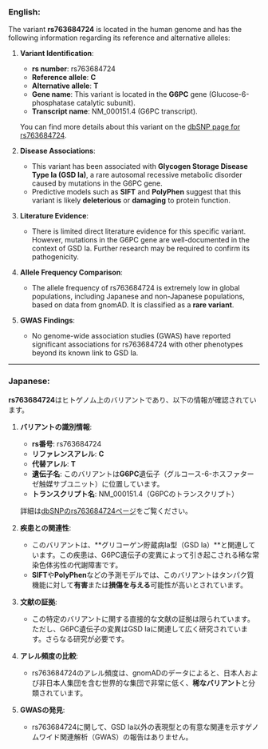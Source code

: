 ### English:
The variant **rs763684724** is located in the human genome and has the following information regarding its reference and alternative alleles:

1. **Variant Identification**:
   - **rs number**: rs763684724
   - **Reference allele**: **C**
   - **Alternative allele**: **T**
   - **Gene name**: This variant is located in the **G6PC** gene (Glucose-6-phosphatase catalytic subunit).
   - **Transcript name**: NM_000151.4 (G6PC transcript).

   You can find more details about this variant on the [dbSNP page for rs763684724](https://www.ncbi.nlm.nih.gov/snp/rs763684724).

2. **Disease Associations**:
   - This variant has been associated with **Glycogen Storage Disease Type Ia (GSD Ia)**, a rare autosomal recessive metabolic disorder caused by mutations in the G6PC gene. 
   - Predictive models such as **SIFT** and **PolyPhen** suggest that this variant is likely **deleterious** or **damaging** to protein function.

3. **Literature Evidence**:
   - There is limited direct literature evidence for this specific variant. However, mutations in the G6PC gene are well-documented in the context of GSD Ia. Further research may be required to confirm its pathogenicity.

4. **Allele Frequency Comparison**:
   - The allele frequency of rs763684724 is extremely low in global populations, including Japanese and non-Japanese populations, based on data from gnomAD. It is classified as a **rare variant**.

5. **GWAS Findings**:
   - No genome-wide association studies (GWAS) have reported significant associations for rs763684724 with other phenotypes beyond its known link to GSD Ia.

---

### Japanese:
**rs763684724**はヒトゲノム上のバリアントであり、以下の情報が確認されています。

1. **バリアントの識別情報**:
   - **rs番号**: rs763684724
   - **リファレンスアレル**: **C**
   - **代替アレル**: **T**
   - **遺伝子名**: このバリアントは**G6PC**遺伝子（グルコース-6-ホスファターゼ触媒サブユニット）に位置しています。
   - **トランスクリプト名**: NM_000151.4（G6PCのトランスクリプト）

   詳細は[dbSNPのrs763684724ページ](https://www.ncbi.nlm.nih.gov/snp/rs763684724)をご覧ください。

2. **疾患との関連性**:
   - このバリアントは、**グリコーゲン貯蔵病Ia型（GSD Ia）**と関連しています。この疾患は、G6PC遺伝子の変異によって引き起こされる稀な常染色体劣性の代謝障害です。
   - **SIFT**や**PolyPhen**などの予測モデルでは、このバリアントはタンパク質機能に対して**有害**または**損傷を与える**可能性が高いとされています。

3. **文献の証拠**:
   - この特定のバリアントに関する直接的な文献の証拠は限られています。ただし、G6PC遺伝子の変異はGSD Iaに関連して広く研究されています。さらなる研究が必要です。

4. **アレル頻度の比較**:
   - rs763684724のアレル頻度は、gnomADのデータによると、日本人および非日本人集団を含む世界的な集団で非常に低く、**稀なバリアント**と分類されています。

5. **GWASの発見**:
   - rs763684724に関して、GSD Ia以外の表現型との有意な関連を示すゲノムワイド関連解析（GWAS）の報告はありません。

